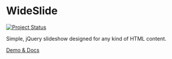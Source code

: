 # WideSlide

[![Project Status](https://stillmaintained.com/hellopablo/wide-slide.png)](https://stillmaintained.com/hellopablo/wide-slide)

Simple, jQuery slideshow designed for any kind of HTML content.

[Demo & Docs](http://hellopablo.github.io/wide-slide/)
